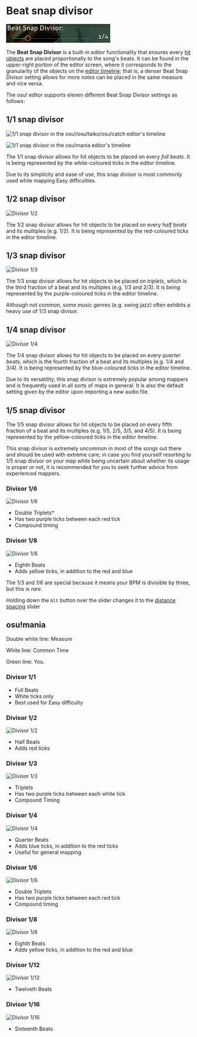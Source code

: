 # Beat snap divisor

![Beat Snap Divisor in the editor](img/beat_snap_divisor.png)

The **Beat Snap Divisor** is a built-in editor functionality that ensures every [hit objects](/wiki/Hit_Object) are placed proportionally to the song's beats. It can be found in the upper-right portion of the editor screen, where it corresponds to the granularity of the objects on the [editor timeline](/wiki/Beatmap_Editor/Timelines); that is, a denser Beat Snap Divisor setting allows for more notes can be placed in the same measure and vice versa. 

The osu! editor supports eleven different Beat Snap Divisor settings as follows:

## 1/1 snap divisor

![1/1 snap divisor in the osu!/osu!taiko/osu!catch editor's timeline](/wiki/shared/BSD_1_1b.jpg "1/1 snap divisor in the osu!/osu!taiko/osu!catch editor's timeline")

![1/1 snap divisor in the osu!mania editor's timeline](/wiki/shared/1_1_m.jpg "1/1 snap divisor in the osu!mania editor's timeline")

The 1/1 snap divisor allows for hit objects to be placed on every *full beats*. It is being represented by the white-coloured ticks in the editor timeline.

Due to its simplicity and ease of use, this snap divisor is most commonly used while mapping Easy difficulties.

## 1/2 snap divisor

![Divisor 1/2](/wiki/shared/BSD_1_2.jpg "Divisor 1/2")

The 1/2 snap divisor allows for hit objects to be placed on every *half beats* and its multiples (e.g. 1/2). It is being represented by the red-coloured ticks in the editor timeline.

## 1/3 snap divisor

![Divisor 1/3](/wiki/shared/BSD_1_3.jpg "Divisor 1/3")

The 1/3 snap divisor allows for hit objects to be placed on *triplets*, which is the third fraction of a beat and its multiples (e.g. 1/3 and 2/3). It is being represented by the purple-coloured ticks in the editor timeline.

Although not common, some music genres (e.g. swing jazz) often exhibits a heavy use of 1/3 snap divisor.

## 1/4 snap divisor

![Divisor 1/4](/wiki/shared/BSD_1_4.jpg "Divisor 1/4")

The 1/4 snap divisor allows for hit objects to be placed on every *quarter beats*, which is the fourth fraction of a beat and its multiples (e.g. 1/4 and 3/4). It is being represented by the blue-coloured ticks in the editor timeline.

Due to its versatility, this snap divisor is extremely popular among mappers and is frequently used in all sorts of maps in general. It is also the default setting given by the editor upon importing a new audio file.

## 1/5 snap divisor

The 1/5 snap divisor allows for hit objects to be placed on every fifth fraction of a beat and its multiples (e.g. 1/5, 2/5, 3/5, and 4/5). It is being represented by the yellow-coloured ticks in the editor timeline.

This snap divisor is extremely uncommon in most of the songs out there and should be used with extreme care; in case you find yourself resorting to 1/5 snap divisor on your map while being uncertain about whether its usage is proper or not, it is recommended for you to seek further advice from experienced mappers.

### Divisor 1/6

![Divisor 1/6](/wiki/shared/BSD_1_6.jpg "Divisor 1/6")

- Double Triplets*
- Has two purple ticks between each red tick
- Compound timing

### Divisor 1/8

![Divisor 1/8](/wiki/shared/BSD_1_8.jpg "Divisor 1/8")

- Eighth Beats
- Adds yellow ticks, in addition to the red and blue

The 1/3 and 1/6 are special because it means your BPM is divisible by three, but this is *rare*.

Holding down the `Alt` button over the slider changes it to the [distance spacing](/wiki/Beatmap_Editor/Distance_Snap) slider

## osu!mania

Double white line: Measure

White line: Common Time

Green line: You.

### Divisor 1/1



- Full Beats
- White ticks only
- Best used for Easy difficulty

### Divisor 1/2

![Divisor 1/2](/wiki/shared/1_2_m.jpg "Divisor 1/2")

- Half Beats
- Adds red ticks

### Divisor 1/3

![Divisor 1/3](/wiki/shared/1_3_m.jpg "Divisor 1/3")

- Triplets
- Has two purple ticks between each white tick
- Compound Timing

### Divisor 1/4

![Divisor 1/4](/wiki/shared/1_4_m.jpg "Divisor 1/4")

- Quarter Beats
- Adds blue ticks, in addition to the red ticks
- Useful for general mapping

### Divisor 1/6

![Divisor 1/6](/wiki/shared/1_6_m.jpg "Divisor 1/6")

- Double Triplets
- Has two purple ticks between each red tick
- Compound timing

### Divisor 1/8

![Divisor 1/8](/wiki/shared/1_8_m.jpg "Divisor 1/8")

- Eighth Beats
- Adds yellow ticks, in addition to the red and blue

### Divisor 1/12

![Divisor 1/12](/wiki/shared/1_12_m.jpg "Divisor 1/12")

- Twelveth Beats

### Divisor 1/16

![Divisor 1/16](/wiki/shared/1_16_m.jpg "Divisor 1/16")

- Sixteenth Beats
